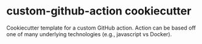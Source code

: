 # custom-github-action cookiecutter

Cookiecutter template for a custom GitHub action. Action can be based off one of many underlying technologies (e.g., javascript vs Docker).